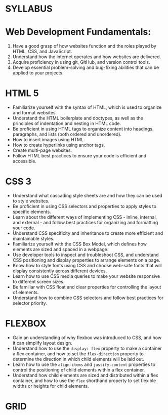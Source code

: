 <!DOCTYPE html>
<html lang="en">
  <head>
    <title>Web Development Fundamentals</title>
  </head>
  <body>
    <h1>SYLLABUS</h1>
    <h1>Web Development Fundamentals:</h1>
    <ol>
      <li>Have a good grasp of how websites function and the roles played by HTML, CSS, and JavaScript.</li>
      <li>Understand how the internet operates and how websites are delivered.</li>
      <li>Acquire proficiency in using git, GitHub, and version control tools.</li>
      <li>Develop essential problem-solving and bug-fixing abilities that can be applied to your projects.</li>
    </ol>
    <h1>HTML 5</h1>
    <ul>
      <li>Familiarize yourself with the syntax of HTML, which is used to organize and format websites.</li>
      <li>Understand the HTML boilerplate and doctypes, as well as the principles of indentation and nesting in HTML code.</li>
      <li>Be proficient in using HTML tags to organize content into headings, paragraphs, and lists (both ordered and unordered).</li>
      <li>How to insert images using HTML.</li>
      <li>How to create hyperlinks using anchor tags.</li>
      <li>Create multi-page websites.</li>
      <li>Follow HTML best practices to ensure your code is efficient and accessible.</li>
    </ul>
    <h1>CSS 3</h1>
    <ul>
      <li>Understand what cascading style sheets are and how they can be used to style websites.</li>
      <li>Be proficient in using CSS selectors and properties to apply styles to specific elements.</li>
      <li>Learn about the different ways of implementing CSS - inline, internal, and external - and follow best practices for organizing and formatting your code.</li>
      <li>Understand CSS specificity and inheritance to create more efficient and maintainable styles.</li>
      <li>Familiarize yourself with the CSS Box Model, which defines how elements are sized and spaced in a webpage.</li>
      <li>Use developer tools to inspect and troubleshoot CSS, and understand CSS positioning and display properties to arrange elements on a page.</li>
      <li>Know how to style fonts using CSS and choose web-safe fonts that will display consistently across different devices.</li>
      <li>Learn how to use CSS media queries to make your website responsive to different screen sizes.</li>
      <li>Be familiar with CSS float and clear properties for controlling the layout of elements.</li>
      <li>Understand how to combine CSS selectors and follow best practices for selector priority.</li>
    </ul>
    <h1>FLEXBOX</h1>
    <ul>
      <li>Gain an understanding of why flexbox was introduced to CSS, and how it can simplify layout design.</li>
      <li>Understand how to use the <code>display: flex</code> property to make a container a flex container, and how to set the <code>flex-direction</code> property to determine the direction in which child elements will be laid out.</li>
      <li>Learn how to use the <code>align-items</code> and <code>justify-content</code> properties to control the positioning of child elements within a flex container.</li>
      <li>Understand how child elements are sized and distributed within a flex container, and how to use the <code>flex</code> shorthand property to set flexible widths or heights for child elements.</li>
    </ul>
    <h1>GRID</h1>
    
  </body>
</html>
